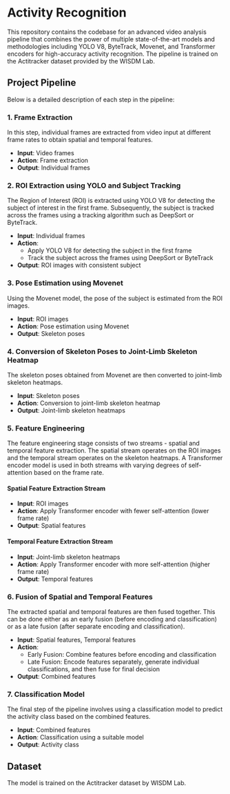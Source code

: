<h1>Activity Recognition</h1>
<p>This repository contains the codebase for an advanced video analysis pipeline that combines the power of multiple state-of-the-art models and methodologies including YOLO V8, ByteTrack, Movenet, and Transformer encoders for high-accuracy activity recognition. The pipeline is trained on the Actitracker dataset provided by the WISDM Lab.</p>

<h2>Project Pipeline</h2>
<p>Below is a detailed description of each step in the pipeline:</p>

<h3>1. Frame Extraction</h3>
<p>In this step, individual frames are extracted from video input at different frame rates to obtain spatial and temporal features.</p>
<ul>
<li><b>Input</b>: Video frames</li>
<li><b>Action</b>: Frame extraction</li>
<li><b>Output</b>: Individual frames</li>
</ul>

<h3>2. ROI Extraction using YOLO and Subject Tracking</h3>
<p>The Region of Interest (ROI) is extracted using YOLO V8 for detecting the subject of interest in the first frame. Subsequently, the subject is tracked across the frames using a tracking algorithm such as DeepSort or ByteTrack.</p>
<ul>
<li><b>Input</b>: Individual frames</li>
<li><b>Action</b>:
<ul>
<li>Apply YOLO V8 for detecting the subject in the first frame</li>
<li>Track the subject across the frames using DeepSort or ByteTrack</li>
</ul>
</li>
<li><b>Output</b>: ROI images with consistent subject</li>
</ul>

<h3>3. Pose Estimation using Movenet</h3>
<p>Using the Movenet model, the pose of the subject is estimated from the ROI images.</p>
<ul>
<li><b>Input</b>: ROI images</li>
<li><b>Action</b>: Pose estimation using Movenet</li>
<li><b>Output</b>: Skeleton poses</li>
</ul>

<h3>4. Conversion of Skeleton Poses to Joint-Limb Skeleton Heatmap</h3>
<p>The skeleton poses obtained from Movenet are then converted to joint-limb skeleton heatmaps.</p>
<ul>
<li><b>Input</b>: Skeleton poses</li>
<li><b>Action</b>: Conversion to joint-limb skeleton heatmap</li>
<li><b>Output</b>: Joint-limb skeleton heatmaps</li>
</ul>

<h3>5. Feature Engineering</h3>
<p>The feature engineering stage consists of two streams - spatial and temporal feature extraction. The spatial stream operates on the ROI images and the temporal stream operates on the skeleton heatmaps. A Transformer encoder model is used in both streams with varying degrees of self-attention based on the frame rate.</p>

<h4>Spatial Feature Extraction Stream</h4>
<ul>
<li><b>Input</b>: ROI images</li>
<li><b>Action</b>: Apply Transformer encoder with fewer self-attention (lower frame rate)</li>
<li><b>Output</b>: Spatial features</li>
</ul>

<h4>Temporal Feature Extraction Stream</h4>
<ul>
<li><b>Input</b>: Joint-limb skeleton heatmaps</li>
<li><b>Action</b>: Apply Transformer encoder with more self-attention (higher frame rate)</li>
<li><b>Output</b>: Temporal features</li>
</ul>

<h3>6. Fusion of Spatial and Temporal Features</h3>
<p>The extracted spatial and temporal features are then fused together. This can be done either as an early fusion (before encoding and classification) or as a late fusion (after separate encoding and classification).</p>
<ul>
<li><b>Input</b>: Spatial features, Temporal features</li>
<li><b>Action</b>:
<ul>
<li>Early Fusion: Combine features before encoding and classification</li>
<li>Late Fusion: Encode features separately, generate individual classifications, and then fuse for final decision</li>
</ul>
</li>
<li><b>Output</b>: Combined features</li>
</ul>

<h3>7. Classification Model</h3>
<p>The final step of the pipeline involves using a classification model to predict the activity class based on the combined features.</p>
<ul>
<li><b>Input</b>: Combined features</li>
<li><b>Action</b>: Classification using a suitable model</li>
<li><b>Output</b>: Activity class</li>
</ul>

<h2>Dataset</h2>
<p>The model is trained on the Actitracker dataset by WISDM Lab.</p>
